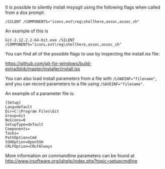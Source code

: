 It is possible to silently install msysgit using the following flags when called from a dos prompt:
```
/SILENT /COMPONENTS="icons,ext\reg\shellhere,assoc,assoc_sh"
```

An example of this is
```
Git-2.12.2.2-64-bit.exe /SILENT /COMPONENTS="icons,ext\reg\shellhere,assoc,assoc_sh"
```
You can find all of the possible flags to use by inspecting the install.iss file:

https://github.com/git-for-windows/build-extra/blob/master/installer/install.iss

You can also load install parameters from a file with `/LOADINF="filename"`, and you can record parameters to a file using `/SAVEINF="filename"`.

An example of a parameter file is:

```
[Setup]
Lang=default
Dir=C:\Program Files\Git
Group=Git
NoIcons=0
SetupType=default
Components=
Tasks=
PathOption=Cmd
SSHOption=OpenSSH
CRLFOption=CRLFAlways
```

More information on commandline parameters can be found at http://www.jrsoftware.org/ishelp/index.php?topic=setupcmdline